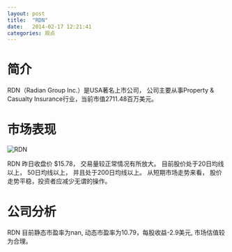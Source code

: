 ```yaml
---
layout: post
title:  "RDN"
date:   2014-02-17 12:21:41
categories: 观点
---
```


# 简介
RDN（Radian Group Inc.）是USA著名上市公司，
公司主要从事Property & Casualty Insurance行业，当前市值2711.48百万美元。

# 市场表现

![RDN](http://finviz.com/chart.ashx?t=RDN&ty=c&ta=1&p=d&s=l)

RDN 昨日收盘价 $15.78，
交易量较正常情况有所放大。
目前股价处于20日均线以上，
50日均线以上，
并且处于200日均线以上。
从短期市场走势来看，
股价走势平稳，投资者应减少无谓的操作。

# 公司分析
RDN 目前静态市盈率为nan, 动态市盈率为10.79，每股收益-2.9美元,
市场估值较为合理。
